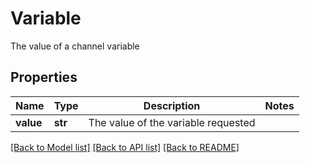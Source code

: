 # Variable

The value of a channel variable
## Properties
Name | Type | Description | Notes
------------ | ------------- | ------------- | -------------
**value** | **str** | The value of the variable requested |

[[Back to Model list]](../README.md#documentation-for-models) [[Back to API list]](../README.md#documentation-for-api-endpoints) [[Back to README]](../README.md)
